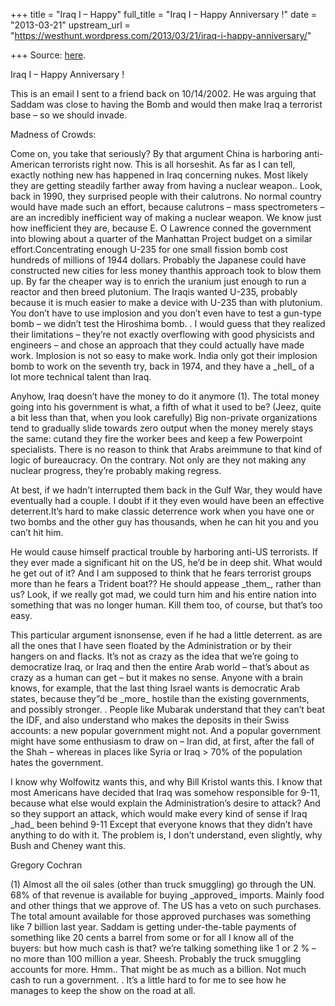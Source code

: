 +++
title = "Iraq I – Happy"
full_title = "Iraq I – Happy Anniversary !"
date = "2013-03-21"
upstream_url = "https://westhunt.wordpress.com/2013/03/21/iraq-i-happy-anniversary/"

+++
Source: [here](https://westhunt.wordpress.com/2013/03/21/iraq-i-happy-anniversary/).

Iraq I – Happy Anniversary !

This is an email I sent to a friend back on 10/14/2002. He was arguing
that Saddam was close to having the Bomb and would then make Iraq a
terrorist base – so we should invade.

Madness of Crowds:

Come on, you take that seriously? By that argument China is harboring
anti-American terrorists right now. This is all horseshit. As far as
I can tell, exactly nothing new has happened in Iraq concerning nukes.
Most likely they are getting steadily farther away from having a nuclear
weapon.. Look, back in 1990, they surprised people with their
calutrons. No normal country would have made such an effort, because
calutrons – mass spectrometers – are an incredibly inefficient way of
making a nuclear weapon. We know just how inefficient they are, because
E. O Lawrence conned the government into blowing about a quarter of the
Manhattan Project budget on a similar effort.Concentrating enough
U-235 for one small fission bomb cost hundreds of millions of 1944
dollars. Probably the Japanese could have constructed new cities for
less money thanthis approach took to blow them up. By far the cheaper
way is to enrich the uranium just enough to run a reactor and then breed
plutonium. The Iraqis wanted U-235, probably because it is much easier
to make a device with U-235 than with plutonium. You don’t have to use
implosion and you don’t even have to test a gun-type bomb – we didn’t
test the Hiroshima bomb. . I would guess that they realized their
limitations – they’re not exactly overflowing with good physicists and
engineers – and chose an approach that they could actually have made
work. Implosion is not so easy to make work. India only got their
implosion bomb to work on the seventh try, back in 1974, and they have a
\_hell\_ of a lot more technical talent than Iraq.

Anyhow, Iraq doesn’t have the money to do it anymore (1). The total
money going into his government is what, a fifth of what it used to be?
(Jeez, quite a bit less than that, when you look carefully) Big
non-private organizations tend to gradually slide towards zero output
when the money merely stays the same: cutand they fire the worker bees
and keep a few Powerpoint specialists. There is no reason to think
that Arabs areimmune to that kind of logic of bureaucracy. On the
contrary. Not only are they not making any nuclear progress, they’re
probably making regress.

At best, if we hadn’t interrupted them back in the Gulf War, they would
have eventually had a couple. I doubt if it they even would have been
an effective deterrent.It’s hard to make classic deterrence work when
you have one or two bombs and the other guy has thousands, when he can
hit you and you can’t hit him.

He would cause himself practical trouble by harboring anti-US
terrorists. If they ever made a significant hit on the US, he’d be in
deep shit. What would he get out of it? And I am supposed to think
that he fears terrorist groups more than he fears a Trident boat?? He
should appease \_them\_, rather than us? Look, if we really got mad,
we could turn him and his entire nation into something that was no
longer human. Kill them too, of course, but that’s too easy.

This particular argument isnonsense, even if he had a little deterrent.
as are all the ones that I have seen floated by the Administration or
by their hangers on and flacks. It’s not as crazy as the idea that
we’re going to democratize Iraq, or Iraq and then the entire Arab world
– that’s about as crazy as a human can get – but it makes no sense.
Anyone with a brain knows, for example, that the last thing Israel wants
is democratic Arab states, because they”d be \_more\_ hostile than the
existing governments, and possibly stronger. . People like Mubarak
understand that they can’t beat the IDF, and also understand who makes
the deposits in their Swiss accounts: a new popular government might
not. And a popular government might have some enthusiasm to draw on –
Iran did, at first, after the fall of the Shah – whereas in places like
Syria or Iraq \> 70% of the population hates the government.

I know why Wolfowitz wants this, and why Bill Kristol wants this. I
know that most Americans have decided that Iraq was somehow responsible
for 9-11, because what else would explain the Administration’s desire
to attack? And so they support an attack, which would make every kind
of sense if Iraq \_had\_ been behind 9-11  Except that everyone knows
that they didn’t have anything to do with it.  The problem is, I don’t
understand, even slightly, why Bush and Cheney want this.

Gregory Cochran

\(1\)  Almost all the oil sales (other than truck smuggling) go
through the UN. 68% of that revenue is available for buying
\_approved\_ imports. Mainly food and other things that we approve
of. The US has a veto on such purchases. The total amount available
for those approved purchases was something like 7 billion last year.
Saddam is getting under-the-table payments of something like 20 cents a
barrel from some or for all I know all of the buyers: but how much cash
is that? we’re talking something like 1 or 2 % – no more than 100
million a year. Sheesh. Probably the truck smuggling accounts for
more. Hmm.. That might be as much as a billion. Not much cash to run a
government. . It’s a little hard to for me to see how he manages to
keep the show on the road at all.

